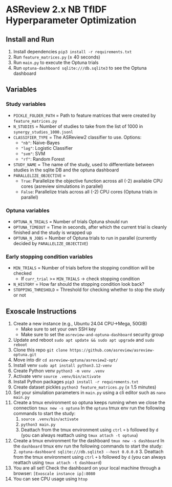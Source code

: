 # ASReview 2.x NB TfIDF Hyperparameter Optimization
## Install and Run
1. Install dependencies `pip3 install -r requirements.txt`
2. Run `feature_matrices.py` (± 40 seconds)
3. Run `main.py` to execute the Optuna trials
4. Run `optuna-dashboard sqlite:///db.sqlite3` to see the Optuna dashboard

## Variables
### Study variables
- `PICKLE_FOLDER_PATH` = Path to feature matrices that were created by `feature_matrices.py`
- `N_STUDIES` = Number of studies to take from the list of 1000 in `synergy_studies_1000.jsonl`
- `CLASSIFIER_TYPE` = The ASReview2 classifier to use. Options: 
    - `"nb"`: Naive-Bayes
    - `"log"`: Logistic Classifier
    - `"svm"`: SVM
    - `"rf"`: Random Forest
- `STUDY_NAME` = The name of the study, used to differentiate between studies in the sqlite DB and the optuna dashboard
- `PARALLELIZE_OBJECTIVE` = 
    - `True`: Parallelize the objective function across all (-2) available CPU cores (asreview simulations in parallel)
    - `False`: Parallelize trials across all (-2) CPU cores (Optuna trials in parallel)

### Optuna variables
- `OPTUNA_N_TRIALS` = Number of trials Optuna should run
- `OPTUNA_TIMEOUT` = Time in seconds, after which the current trial is cleanly finished and the study is wrapped up
- `OPTUNA_N_JOBS` = Number of Optuna trials to run in parallel (currently decided by `PARALLELIZE_OBJECTIVE`)

### Early stopping condition variables
- `MIN_TRIALS` = Number of trials before the stopping condition will be checked
    - If `curr_trial` >= `MIN_TRIALS` -> check stopping condition
- `N_HISTORY` = How far should the stopping condition look back?
- `STOPPING_THRESHOLD` = Threshold for checking whether to stop the study or not

## Exoscale Instructions
1. Create a new instance (e.g., Ubuntu 24.04 CPU->Mega, 50GIB)
    - Make sure to set your own SSH key
    - Make sure to set the `asreview-and-optuna-dashboard` security group
2. Update and reboot `sudo apt update && sudo apt upgrade` and `sudo reboot`
3. Clone this repo `git clone https://github.com/asreview/asreview-optuna.git`
4. Move into dir `cd asreview-optuna/asreview2-opt/`
5. Install venv `sudo apt install python3.12-venv`
6. Create Python venv `python3 -m venv .venv`
7. Activate venv `source .venv/bin/activate`
8. Install Python packages `pip3 install -r requirements.txt`
9. Create dataset pickles `python3 feature_matrices.py` (± 1.5 minutes)
10. Set your simulation parameters in `main.py` using a cli editor such as `nano main.py`
11. Create a tmux environment so optuna keeps running when we close the connection `tmux new -s optuna`
    In the `optuna` tmux env run the following commands to start the study:
    1. `source .venv/bin/activate`
    2. `python3 main.py`
    3. Deattach from the tmux environment using `ctrl` `+` `b` followed by `d` (you can always reattach using `tmux attach -t optuna`)
12. Create a tmux environment for the dashboard `tmux new -s dashboard`
    In the `dashboard` tmux env run the following commands to start the study:
    2. `optuna-dashboard sqlite:///db.sqlite3 --host 0.0.0.0`
    3. Deattach from the tmux environment using `ctrl` `+` `b` followed by `d` (you can always reattach using `tmux attach -t dashboard`)
13. You are all set! Check the dashboard on your local machine through a browser: `[Exoscale instance ip]:8080`
14. You can see CPU usage using `htop`
